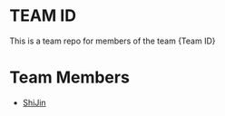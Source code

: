 # TEAM ID
This is a team repo for members of the team {Team ID}

# Team Members
* [ShiJin](members/shijin.md)

